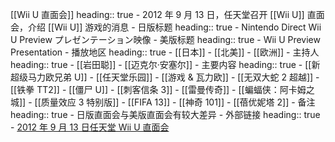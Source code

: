 [[Wii U 直面会]]
heading:: true
	- 2012 年 9 月 13 日，任天堂召开 [[Wii U]] 直面会，介绍 [[Wii U]] 游戏的消息
	- 日版标题
	  heading:: true
		- Nintendo Direct Wii U Preview プレゼンテーション映像
	- 美版标题
	  heading:: true
		- Wii U Preview Presentation
	- 播放地区
	  heading:: true
		- [[日本]]
		- [[北美]]
		- [[欧洲]]
	- 主持人
	  heading:: true
		- [[岩田聪]]
		- [[迈克尔·安塞尔]]
	- 主要内容
	  heading:: true
		- [[新超级马力欧兄弟 U]]
		- [[任天堂乐园]]
		- [[游戏 & 瓦力欧]]
		- [[无双大蛇 2 超越]]
		- [[铁拳 TT2]]
		- [[僵尸 U]]
		- [[刺客信条 3]]
		- [[雷曼传奇]]
		- [[蝙蝠侠：阿卡姆之城]]
		- [[质量效应 3 特别版]]
		- [[FIFA 13]]
		- [[神奇 101]]
		- [[蓓优妮塔 2]]
	- 备注
	  heading:: true
		- 日版直面会与美版直面会有较大差异
	- 外部链接
	  heading:: true
		- [2012 年 9 月 13 日任天堂 Wii U 直面会](https://www.bilibili.com/video/BV1sJ411Q7Yr/)